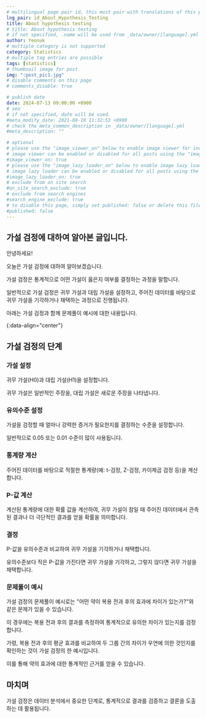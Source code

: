 ```yaml
---
# multilingual page pair id, this must pair with translations of this page. (This name must be unique)
lng_pair: id_About_Hypothesis_Testing
title: About hypothesis testing
# title: About hypothesis testing
# if not specified, .name will be used from _data/owner/[language].yml
author: Yeonuk
# multiple category is not supported
category: Statistics
# multiple tag entries are possible
tags: [statistics]
# thumbnail image for post
img: ":post_pic1.jpg"
# disable comments on this page
# comments_disable: true

# publish date
date: 2024-07-13 09:00:00 +0900
# seo
# if not specified, date will be used.
#meta_modify_date: 2021-08-10 11:32:53 +0900
# check the meta_common_description in _data/owner/[language].yml
#meta_description: ""

# optional
# please use the "image_viewer_on" below to enable image viewer for individual pages or posts (_posts/ or [language]/_posts folders).
# image viewer can be enabled or disabled for all posts using the "image_viewer_posts: true" setting in _data/conf/main.yml.
#image_viewer_on: true
# please use the "image_lazy_loader_on" below to enable image lazy loader for individual pages or posts (_posts/ or [language]/_posts folders).
# image lazy loader can be enabled or disabled for all posts using the "image_lazy_loader_posts: true" setting in _data/conf/main.yml.
#image_lazy_loader_on: true
# exclude from on site search
#on_site_search_exclude: true
# exclude from search engines
#search_engine_exclude: true
# to disable this page, simply set published: false or delete this file
#published: false
---
```


<!-- outline-start -->

## 가설 검정에 대하여 알아본 글입니다.

안녕하세요!

오늘은 가설 검정에 대하여 알아보겠습니다.

가설 검정은 통계적으로 어떤 가설이 옳은지 여부를 결정하는 과정을 말합니다.

일반적으로 가설 검정은 귀무 가설과 대립 가설을 설정하고, 주어진 데이터를 바탕으로 귀무 가설을 기각하거나 채택하는 과정으로 진행됩니다.

아래는 가설 검정과 함께 문제풀이 예시에 대한 내용입니다.

{:data-align="center"}

<!-- outline-end -->

## 가설 검정의 단계

### 가설 설정

귀무 가설(H0)과 대립 가설(H1)을 설정합니다.

귀무 가설은 일반적인 주장을, 대립 가설은 새로운 주장을 나타냅니다.

### 유의수준 설정

가설을 검정할 때 얼마나 강력한 증거가 필요한지를 결정하는 수준을 설정합니다.

일반적으로 0.05 또는 0.01 수준이 많이 사용됩니다.

### 통계량 계산

주어진 데이터를 바탕으로 적절한 통계량(예: t-검정, Z-검정, 카이제곱 검정 등)을 계산합니다.

### P-값 계산

계산된 통계량에 대한 확률 값을 계산하여, 귀무 가설이 참일 때 주어진 데이터에서 관측된 결과나 더 극단적인 결과를 얻을 확률을 의미합니다.

### 결정

P-값을 유의수준과 비교하여 귀무 가설을 기각하거나 채택합니다.

유의수준보다 작은 P-값을 가진다면 귀무 가설을 기각하고, 그렇지 않다면 귀무 가설을 채택합니다.

### 문제풀이 예시

가설 검정의 문제풀이 예시로는 "어떤 약이 복용 전과 후의 효과에 차이가 있는가?"와 같은 문제가 있을 수 있습니다.

이 경우에는 복용 전과 후의 결과를 측정하여 통계적으로 유의한 차이가 있는지를 검정합니다.

가령, 복용 전과 후의 평균 효과를 비교하여 두 그룹 간의 차이가 우연에 의한 것인지를 확인하는 것이 가설 검정의 한 예시입니다.

이를 통해 약의 효과에 대한 통계적인 근거를 얻을 수 있습니다.

## 마치며

가설 검정은 데이터 분석에서 중요한 단계로, 통계적으로 결과를 검증하고 결론을 도출하는 데 활용됩니다.
